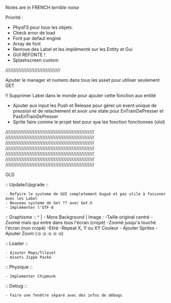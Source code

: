 ﻿Notes are in FRENCH *terrible noise*
 
 
 
 Priorité : 
 - PhysFS pour tous les objets.
 - Check error de load
 - Font par defaut engine
 - Array de font
 - Remove des Label et les implémenté sur les Entity et Gui
 - GUI REFONTE !
 - Splashscreen custom
 
 
 
 
 
 
 
 //////////////////////////////////



Ajouter le manager et numero dans tous les asset pour utiliser seulement GET

!! Supprimer Label dans le monde pour ajouter cette fonction aux entité


- Ajouter aux input les Push et Release pour gérer un event unique de pression et de relachement et avoir une state pour EnTrainDePresser et PasEnTrainDePresser
- Sprite faire comme le projet test pour que les fonction fonctionnes (olol)

















///////////////////////////////////////////////////////
///////////////////////////////////////////////////////
///////////////////////////////////////////////////////
///////////////////////////////////////////////////////
///////////////////////////////////////////////////////
///////////////////////////////////////////////////////
///////////////////////////////////////////////////////


OLD


:: Update/Upgrade ::

	- Refaire le systeme de GUI completement bugué et pas utile à fusioner avec les Label
	- Nouveau systeme de Get ?? avec Get.h
	- Implémenter l'UTF-8 

:: Graphisme ::          ^
                         |
	- More Background    |
		Image : -Taille original centré
				-Zoomé mais qui entre dans tous l'écran (cropé)
				-Zoomé jusqu'a touché l'écran (non cropé)
				-Etiré
				-Repeat X, Y ou XY
		Couleur
	- Ajouter Sprites 
	- Ajouter Zoom (:o :o :o :o :o)

:: Loader :: 

	- Ajouter Maps/Tileset
	- Assets Zippé Packé

:: Physique :: 

	- Implementer Chipmunk

:: Debug :: 

	- Faire une fenêtre séparé avec des infos de débugs

